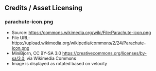 ## Credits / Asset Licensing

### parachute-icon.png

- Source: https://commons.wikimedia.org/wiki/File:Parachute-icon.png
- File URL: https://upload.wikimedia.org/wikipedia/commons/2/24/Parachute-icon.png
- MiniBjorn, CC BY-SA 3.0 <https://creativecommons.org/licenses/by-sa/3.0>, via Wikimedia Commons
- Image is displayed as rotated based on velocity
